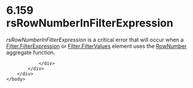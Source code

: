 <html dir="LTR" xmlns:mshelp="http://msdn.microsoft.com/mshelp" xmlns:ddue="http://ddue.schemas.microsoft.com/authoring/2003/5" xmlns:xlink="http://www.w3.org/1999/xlink" xmlns:tool="http://www.microsoft.com/tooltip">
    <head>
        <meta http-equiv="Content-Type" content="text/html; CHARSET=utf-8"></meta>
        <meta name="save" content="history"></meta>
        <title>6.159 rsRowNumberInFilterExpression</title>
        <xml>
            <mshelp:toctitle title="6.159 rsRowNumberInFilterExpression"></mshelp:toctitle>
            <mshelp:rltitle title="[MS-RDL]: rsRowNumberInFilterExpression"></mshelp:rltitle>
            <mshelp:keyword index="A" term="1e95f199-622e-4479-aae3-b763f161bf69"></mshelp:keyword>
            <mshelp:attr name="DCSext.ContentType" value="open specification"></mshelp:attr>
            <mshelp:attr name="AssetID" value="1e95f199-622e-4479-aae3-b763f161bf69"></mshelp:attr>
            <mshelp:attr name="TopicType" value="kbRef"></mshelp:attr>
            <mshelp:attr name="DCSext.Title" value="[MS-RDL]: rsRowNumberInFilterExpression" />
        </xml>
    </head>
    <body>
        <div id="header">
            <h1 class="heading">6.159 rsRowNumberInFilterExpression</h1>
        </div>
        <div id="mainSection">
            <div id="mainBody">
                <div id="allHistory" class="saveHistory"></div>
                <div id="sectionSection0" class="section" name="collapseableSection">
                    

<p><i>rsRowNumberInFilterExpression</i> is a critical error
that will occur when a <a href="6cfe60b1-d7e0-4e1e-807e-0ca41147cc29.md">Filter.FilterExpression</a>
or <a href="8da22f74-1dc1-419b-8f80-f22a367d55da.md">Filter.FilterValues</a>
element uses the <a href="5246ac2c-9de7-42a2-9b5a-73484f9fe73b.md">RowNumber</a>
aggregate function.</p>


                </div>
            </div>
        </div>
    </body>
</html>